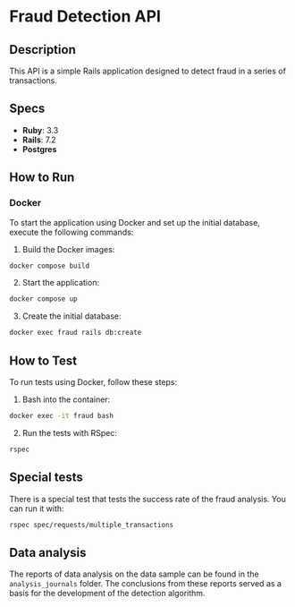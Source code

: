 # Fraud Detection API

## Description

  This API is a simple Rails application designed to detect fraud in a series of transactions.

## Specs

- **Ruby**: 3.3
- **Rails**: 7.2
- **Postgres**

## How to Run

### Docker

  To start the application using Docker and set up the initial database, execute the following commands:

1. Build the Docker images:

```bash
docker compose build
```

2. Start the application:

```bash
docker compose up
```

3. Create the initial database:

```bash
docker exec fraud rails db:create
```

## How to Test

To run tests using Docker, follow these steps:

1. Bash into the container:

```bash
docker exec -it fraud bash
```

2. Run the tests with RSpec:

```bash
rspec
```

## Special tests

  There is a special test that tests the success rate of the fraud analysis. You can run it with:

```bash
rspec spec/requests/multiple_transactions
```

## Data analysis

  The reports of data analysis on the data sample can be found in the `analysis_journals` folder.
  The conclusions from these reports served as a basis for the development of the detection algorithm.
